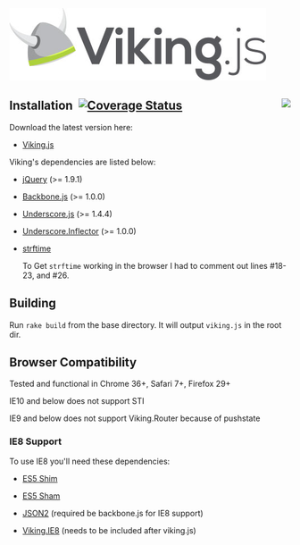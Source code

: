 <a href="vikingjs.org">![Viking.js](/logo.jpg)</a>

## Installation <a href="https://semaphoreapp.com/projects/2007/branches/41585"><img style="float:right" src="https://semaphoreapp.com/api/v1/projects/de13df90eadbe3e26d246510c52c6003f89bc890/41585/badge.png"></a>&nbsp;[![Coverage Status](https://coveralls.io/repos/malomalo/viking/badge.png?branch=master)](https://coveralls.io/r/malomalo/viking)

Download the latest version here:

* [Viking.js](viking.js)

Viking's dependencies are listed below:

* [jQuery](http://jquery.com/) (>= 1.9.1)

* [Backbone.js](http://underscorejs.org/) (>= 1.0.0)

* [Underscore.js](http://underscorejs.org/) (>= 1.4.4)

* [Underscore.Inflector](https://github.com/jeremyruppel/underscore.inflection) (>= 1.0.0)

* [strftime](https://github.com/samsonjs/strftime)

    To Get `strftime` working in the browser I had to comment out lines #18-23,
    and #26.

## Building

Run `rake build` from the base directory. It will output `viking.js` in the root dir.

## Browser Compatibility
Tested and functional in Chrome 36+, Safari 7+, Firefox 29+

IE10 and below does not support STI

IE9 and below does not support Viking.Router because of pushstate

### IE8 Support
To use IE8 you'll need these dependencies:

* [ES5 Shim](https://github.com/kriskowal/es5-shim/)

* [ES5 Sham](https://github.com/kriskowal/es5-shim/)

* [JSON2](https://github.com/douglascrockford/JSON-js) (required be backbone.js for IE8 support)

* [Viking.IE8](test/dependencies/viking.ie8.js) (needs to be included after viking.js)
